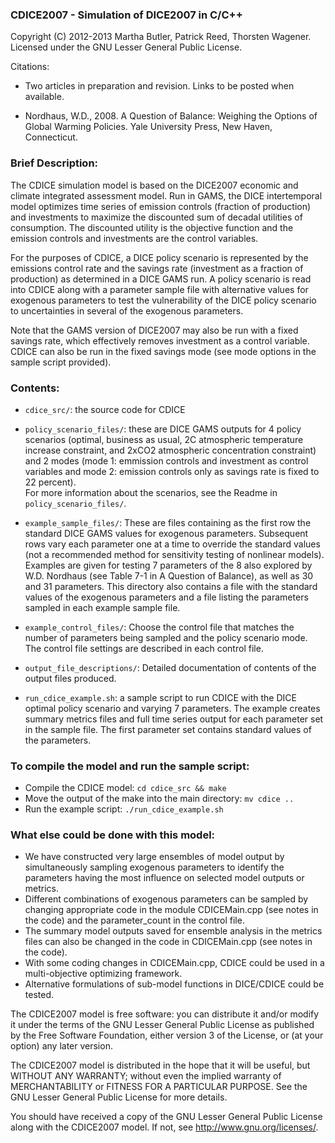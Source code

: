 ### CDICE2007 - Simulation of DICE2007 in C/C++


Copyright (C) 2012-2013 Martha Butler, Patrick Reed, Thorsten Wagener.
Licensed under the GNU Lesser General Public License.

Citations:
* Two articles in preparation and revision. Links to be posted when available.

* Nordhaus, W.D., 2008. A Question of Balance: Weighing the Options of Global Warming Policies.
 Yale University Press, New Haven, Connecticut.

### Brief Description: 
The CDICE simulation model is based on the DICE2007 economic and climate integrated 
assessment model. Run in GAMS, the DICE intertemporal model optimizes 
time series of emission controls (fraction of production) and investments 
to maximize the discounted sum of decadal utilities of consumption.
The discounted utility is the objective function and the emission controls and
investments are the control variables.

For the purposes of CDICE, a DICE policy scenario is represented by the
emissions control rate and the savings rate (investment as a fraction of
production) as determined in a DICE GAMS run.
A policy scenario is read into CDICE along with a parameter sample file
with alternative values for exogenous parameters to test the vulnerability
of the DICE policy scenario to uncertainties in several of the exogenous 
parameters. 

Note that the GAMS version of DICE2007 may also be run with a fixed savings
rate, which effectively removes investment as a control variable. CDICE can
also be run in the fixed savings mode (see mode options in the sample script
provided).

### Contents:
* `cdice_src/`: the source code for CDICE

* `policy_scenario_files/`: these are DICE GAMS outputs for 4 policy scenarios 
    (optimal, business as usual, 2C atmospheric temperature increase constraint,
	and 2xCO2 atmospheric concentration constraint) and 2 modes (mode 1: emmission
	controls and investment as control variables and mode 2: emission controls only
	as savings rate is fixed to 22 percent).		
    For more information about the scenarios, see the Readme in 
    `policy_scenario_files/`.
  
* `example_sample_files/`: These are files containing as the first row
  the standard DICE GAMS values for exogenous parameters. Subsequent rows
  vary each parameter one at a time to override the standard values (not
  a recommended method for sensitivity testing of nonlinear models).
  Examples are given for testing 7 parameters of the 8 also
  explored by W.D. Nordhaus (see Table 7-1 in A Question of Balance),
  as well as 30 and 31 parameters. This directory also contains
  a file with the standard values of the exogenous parameters and
  a file listing the parameters sampled in each example sample file.
  
* `example_control_files/`: Choose the control file that matches the
  number of parameters being sampled and the policy scenario mode. 
  The control file settings are described in each control file.

* `output_file_descriptions/`: Detailed documentation of contents
  of the output files produced. 

* `run_cdice_example.sh`: a sample script to run CDICE with
  the DICE optimal policy scenario and varying 7 parameters.
  The example creates summary metrics files and full time
  series output for each parameter set in the sample file.
  The first parameter set contains standard values of the
  parameters.


### To compile the model and run the sample script:
* Compile the CDICE model: `cd cdice_src && make`
* Move the output of the make into the main directory: `mv cdice ..`
* Run the example script: `./run_cdice_example.sh`


### What else could be done with this model:
* We have constructed very large ensembles of model output by simultaneously
sampling exogenous parameters to identify the parameters having the most
influence on selected model outputs or metrics.
* Different combinations of exogenous parameters can be sampled by changing
appropriate code in the module CDICEMain.cpp (see notes in the code) and
the parameter_count in the control file.
* The summary model outputs saved for ensemble analysis in the metrics files
can also be changed in the code in CDICEMain.cpp (see notes in the code).
* With some coding changes in CDICEMain.cpp, CDICE could be used in
a multi-objective optimizing framework.
* Alternative formulations of sub-model functions in DICE/CDICE could
be tested. 


The CDICE2007 model is free software: you can distribute it and/or modify it 
under the terms of the GNU Lesser General Public License as published by the
Free Software Foundation, either version 3 of the License, or (at your option)
any later version.

The CDICE2007 model is distributed in the hope that it will be useful, but
WITHOUT ANY WARRANTY; without even the implied warranty of MERCHANTABILITY or
FITNESS FOR A PARTICULAR PURPOSE. See the GNU Lesser General Public License
for more details.

You should have received a copy of the GNU Lesser General Public License along
with the CDICE2007 model. If not, see <http://www.gnu.org/licenses/>.
